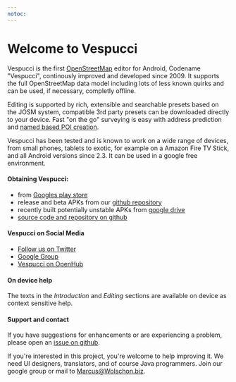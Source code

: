 ```yaml
---
notoc:
---
```


# Welcome to Vespucci

Vespucci is the first [OpenStreetMap](//openstreetmap.org) editor for Android, Codename "Vespucci", continously improved and developed since 2009. It supports the full OpenStreetMap data model including lots of less known quirks and can be used, if necessary, completly offline. 

Editing is supported by  rich, extensible and searchable presets based on the JOSM system, compatible 3rd party presets can be downloaded directly to your device. Fast "on the go" surveying is easy with address prediction and [named based POI creation](markdown/tutorials/name_suggestions.md).

Vespucci has been tested and is known to work on a wide range of devices, from small phones, tablets to exotic, for example on a Amazon Fire TV Stick, and all Android versions since 2.3. It can be used in a google free environment.

#### Obtaining Vespucci:

 * from [Googles play store](https://play.google.com/store/apps/details?id=de.blau.android)
 * release and beta APKs from our [github repository](https://github.com/MarcusWolschon/osmeditor4android/releases)
 * recently built potentially unstable APKs from [google drive](https://drive.google.com/drive/folders/0B9pKLmh8s1h8bFI5bGd4VnhYWkk)
 * [source code and repository on github](https://github.com/MarcusWolschon/osmeditor4android)

#### Vespucci on Social Media

 * [Follow us on Twitter](https://twitter.com/vespucci_editor)
 * [Google Group](https://groups.google.com/forum/#!forum/osmeditor4android)
 * [Vespucci on OpenHub](https://www.openhub.net/p/osmeditor4android)

#### On device help

The texts in the _Introduction_ and _Editing_ sections are available on device as context sensitive help.

#### Support and contact

If you have suggestions for enhancements or are experiencing a problem, please open an [issue on github](https://github.com/MarcusWolschon/osmeditor4android/issues).

If you're interested in this project, you're welcome to help improving it. We need UI designers, translators, and of course Java programmers. Join our google group or mail to Marcus@Wolschon.biz.

